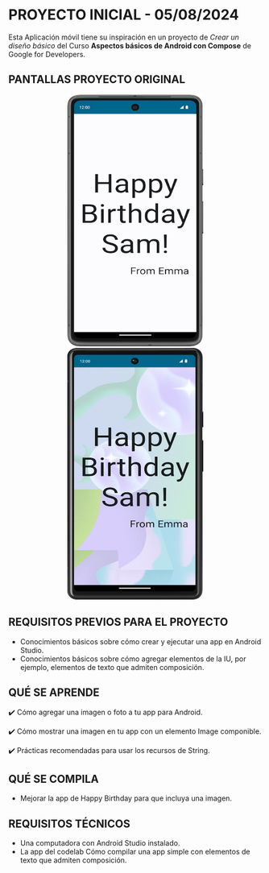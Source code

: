 # PROYECTO INICIAL - 05/08/2024

Esta Aplicación móvil tiene su inspiración en un proyecto de *Crear un diseño básico* del Curso **Aspectos básicos de Android con Compose** de Google for Developers.

## PANTALLAS PROYECTO ORIGINAL

<p align="center">
<img src="src/image_01.png" width="270" height="500"> <img src="src/image_02.png" width="270" height="500">
</p>

## REQUISITOS PREVIOS PARA EL PROYECTO

- Conocimientos básicos sobre cómo crear y ejecutar una app en Android Studio.
- Conocimientos básicos sobre cómo agregar elementos de la IU, por ejemplo, elementos de texto que admiten composición.

## QUÉ SE APRENDE

✔️ Cómo agregar una imagen o foto a tu app para Android.

✔️ Cómo mostrar una imagen en tu app con un elemento Image componible.

✔️ Prácticas recomendadas para usar los recursos de String.

## QUÉ SE COMPILA

- Mejorar la app de Happy Birthday para que incluya una imagen.

## REQUISITOS TÉCNICOS

- Una computadora con Android Studio instalado.
- La app del codelab Cómo compilar una app simple con elementos de texto que admiten composición.
